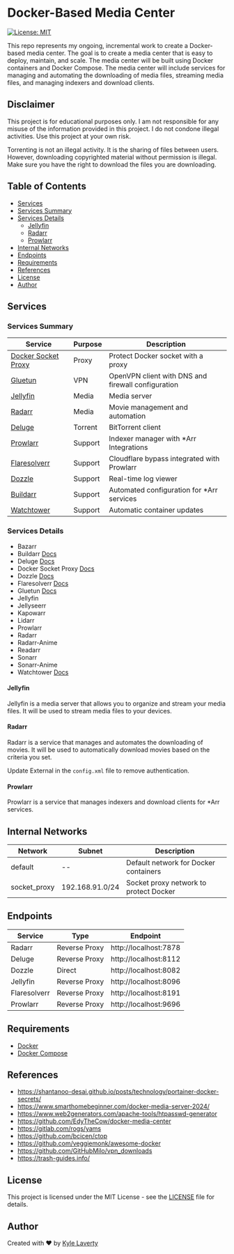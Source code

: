 # Docker-Based Media Center

[![License: MIT](https://img.shields.io/badge/License-MIT-yellow.svg)](https://github.com/kylelaverty/docker-media-center/blob/main/LICENSE)

This repo represents my ongoing, incremental work to create a Docker-based media center. The goal is to create a media center that is easy to deploy, maintain, and scale. The media center will be built using Docker containers and Docker Compose. The media center will include services for managing and automating the downloading of media files, streaming media files, and managing indexers and download clients.

## Disclaimer

This project is for educational purposes only. I am not responsible for any misuse of the information provided in this project. I do not condone illegal activities. Use this project at your own risk.

Torrenting is not an illegal activity. It is the sharing of files between users. However, downloading copyrighted material without permission is illegal. Make sure you have the right to download the files you are downloading.

## Table of Contents

- [Services](#services)
- [Services Summary](#services-summary)
- [Services Details](#services-details)
  - [Jellyfin](#jellyfin)
  - [Radarr](#radarr)
  - [Prowlarr](#prowlarr)
- [Internal Networks](#internal-networks)
- [Endpoints](#endpoints)
- [Requirements](#requirements)
- [References](#references)
- [License](#license)
- [Author](#author)

## Services

### Services Summary

| Service                                                                        | Purpose | Description                                        |
| ------------------------------------------------------------------------------ | ------- | -------------------------------------------------- |
| [Docker Socket Proxy](https://docs.linuxserver.io/images/docker-socket-proxy/) | Proxy   | Protect Docker socket with a proxy                 |
| [Gluetun](https://github.com/qdm12/gluetun)                                    | VPN     | OpenVPN client with DNS and firewall configuration |
| [Jellyfin](https://jellyfin.org/)                                              | Media   | Media server                                       |
| [Radarr](https://radarr.video/)                                                | Media   | Movie management and automation                    |
| [Deluge](https://deluge-torrent.org/)                                          | Torrent | BitTorrent client                                  |
| [Prowlarr](https://prowlarr.com/)                                              | Support | Indexer manager with \*Arr Integrations            |
| [Flaresolverr](https://github.com/FlareSolverr/FlareSolverr)                   | Support | Cloudflare bypass integrated with Prowlarr         |
| [Dozzle](https://dozzle.dev/)                                                  | Support | Real-time log viewer                               |
| [Buildarr](https://buildarr.github.io/)                                        | Support | Automated configuration for \*Arr services         |
| [Watchtower](https://containrrr.dev/watchtower/)                               | Support | Automatic container updates                        |

### Services Details

- Bazarr
- Buildarr [Docs](./compose/services/buildarr/readme.md)
- Deluge [Docs](./compose/services/deluge/readme.md)
- Docker Socket Proxy [Docs](./compose/services/socket-proxy/readme.md)
- Dozzle [Docs](./compose/services/dozzle/readme.md)
- Flaresolverr [Docs](./compose/services/flaresolverr/readme.md)
- Gluetun [Docs](./compose/services/gluetun/readme.md)
- Jellyfin
- Jellyseerr
- Kapowarr
- Lidarr
- Prowlarr
- Radarr
- Radarr-Anime
- Readarr
- Sonarr
- Sonarr-Anime
- Watchtower [Docs](./compose/services/watchtower/readme.md)

#### Jellyfin

Jellyfin is a media server that allows you to organize and stream your media files. It will be used to stream media files to your devices.

#### Radarr

Radarr is a service that manages and automates the downloading of movies. It will be used to automatically download movies based on the criteria you set.

Update <AuthenticationMethod>External</AuthenticationMethod> in the `config.xml` file to remove authentication.

#### Prowlarr

Prowlarr is a service that manages indexers and download clients for \*Arr services.

## Internal Networks

| Network      | Subnet          | Description                            |
| ------------ | --------------- | -------------------------------------- |
| default      | --              | Default network for Docker containers  |
| socket_proxy | 192.168.91.0/24 | Socket proxy network to protect Docker |

## Endpoints

| Service      | Type          | Endpoint              |
| ------------ | ------------- | --------------------- |
| Radarr       | Reverse Proxy | http://localhost:7878 |
| Deluge       | Reverse Proxy | http://localhost:8112 |
| Dozzle       | Direct        | http://localhost:8082 |
| Jellyfin     | Reverse Proxy | http://localhost:8096 |
| Flaresolverr | Reverse Proxy | http://localhost:8191 |
| Prowlarr     | Reverse Proxy | http://localhost:9696 |

## Requirements

- [Docker](https://docs.docker.com/engine/install/)
- [Docker Compose](https://docs.docker.com/compose/install/)

## References

- https://shantanoo-desai.github.io/posts/technology/portainer-docker-secrets/
- https://www.smarthomebeginner.com/docker-media-server-2024/
- https://www.web2generators.com/apache-tools/htpasswd-generator
- https://github.com/EdyTheCow/docker-media-center
- https://gitlab.com/rogs/yams
- https://github.com/bcicen/ctop
- https://github.com/veggiemonk/awesome-docker
- https://github.com/GitHubMilo/vpn_downloads
- https://trash-guides.info/

## License

This project is licensed under the MIT License - see the [LICENSE](LICENSE) file for details.

## Author

Created with :heart: by [Kyle Laverty](https://github.com/kylelaverty)
